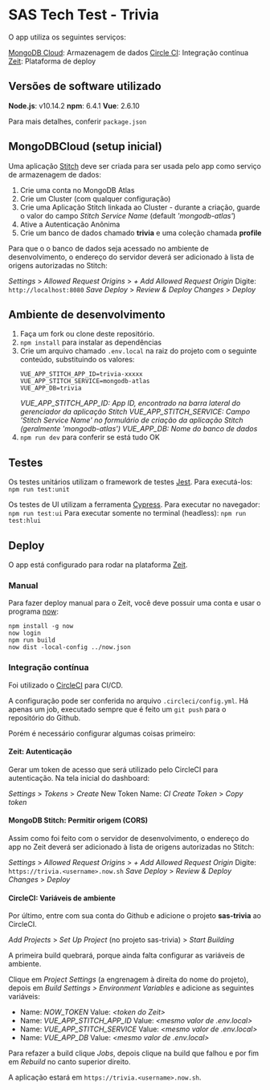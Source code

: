 # SAS Tech Test - Trivia

O app utiliza os seguintes serviços:

[MongoDB Cloud](https://cloud.mongodb.com): Armazenagem de dados
[Circle CI](https://circleci.com/signup): Integração contínua
[Zeit](https://zeit.co/signup): Plataforma de deploy

## Versões de software utilizado

**Node.js**: v10.14.2
**npm**: 6.4.1
**Vue**: 2.6.10

Para mais detalhes, conferir `package.json`

## MongoDBCloud (setup inicial)

Uma aplicação [Stitch](https://www.mongodb.com/cloud/stitch) deve ser criada para ser usada pelo app como serviço de armazenagem de dados:

1. Crie uma conta no MongoDB Atlas
2. Crie um Cluster (com qualquer configuração)
3. Crie uma Aplicação Stitch linkada ao Cluster - durante a criação, guarde o valor do campo *Stitch Service Name* (default *'mongodb-atlas'*)
4. Ative a Autenticação Anônima
5. Crie um banco de dados chamado **trivia** e uma coleção chamada **profile**

Para que o o banco de dados seja acessado no ambiente de desenvolvimento, o endereço do servidor deverá ser adicionado à lista de origens autorizadas no Stitch:

*Settings* > *Allowed Request Origins* > *+ Add Allowed Request Origin*
Digite: `http://localhost:8080`
*Save*
*Deploy* > *Review & Deploy Changes* > *Deploy*

## Ambiente de desenvolvimento

1. Faça um fork ou clone deste repositório.
2. `npm install` para instalar as dependências
3. Crie um arquivo chamado `.env.local` na raiz do projeto com o seguinte conteúdo, substituindo os valores:
    ```
    VUE_APP_STITCH_APP_ID=trivia-xxxxx
    VUE_APP_STITCH_SERVICE=mongodb-atlas
    VUE_APP_DB=trivia
    ```
    *VUE_APP_STITCH_APP_ID: App ID, encontrado na barra lateral do gerenciador da aplicação Stitch*
    *VUE_APP_STITCH_SERVICE: Campo 'Stitch Service Name' no formulário de criação da aplicação Stitch (geralmente 'mongodb-atlas')*
    *VUE_APP_DB: Nome do banco de dados*
4. `npm run dev` para conferir se está tudo OK

## Testes

Os testes unitários utilizam o framework de testes [Jest](https://jestjs.io).
Para executá-los: `npm run test:unit`

Os testes de UI utilizam a ferramenta [Cypress](https://www.cypress.io).
Para executar no navegador: `npm run test:ui`
Para executar somente no terminal (headless): `npm run test:hlui`

## Deploy

O app está configurado para rodar na plataforma [Zeit](https://zeit.co).

### Manual

Para fazer deploy manual para o Zeit, você deve possuir uma conta e usar o programa [now](https://www.npmjs.com/package/now):
```
npm install -g now
now login
npm run build
now dist -local-config ../now.json
```

### Integração contínua

Foi utilizado o [CircleCI](https://circleci.com) para CI/CD.

A configuração pode ser conferida no arquivo `.circleci/config.yml`.
Há apenas um job, executado sempre que é feito um `git push` para o repositório do Github.

Porém é necessário configurar algumas coisas primeiro:

#### Zeit: Autenticação

Gerar um token de acesso que será utilizado pelo CircleCI para autenticação.
Na tela inicial do dashboard:

*Settings* > *Tokens* > *Create*
New Token Name: *CI*
*Create Token* > *Copy token*

#### MongoDB Stitch: Permitir origem (CORS)

Assim como foi feito com o servidor de desenvolvimento, o endereço do app no Zeit deverá ser adicionado à lista de origens autorizadas no Stitch:

*Settings* > *Allowed Request Origins* > *+ Add Allowed Request Origin*
Digite: `https://trivia.<username>.now.sh`
*Save*
*Deploy* > *Review & Deploy Changes* > *Deploy*

#### CircleCI: Variáveis de ambiente

Por último, entre com sua conta do Github e adicione o projeto **sas-trivia** ao CircleCI.

*Add Projects* > *Set Up Project* (no projeto sas-trivia) > *Start Building*

A primeira build quebrará, porque ainda falta configurar as variáveis de ambiente.

Clique em *Project Settings* (a engrenagem à direita do nome do projeto), depois em *Build Settings > Environment Variables* e adicione as seguintes variáveis:

- Name: *NOW_TOKEN*
    Value: *\<token do Zeit>*
- Name: *VUE_APP_STITCH_APP_ID*
    Value: *\<mesmo valor de .env.local>*
- Name: *VUE_APP_STITCH_SERVICE*
    Value: *\<mesmo valor de .env.local>*
- Name: *VUE_APP_DB*
    Value: *\<mesmo valor de .env.local>*

Para refazer a build clique *Jobs*, depois clique na build que falhou e por fim em *Rebuild* no canto superior direito.

A aplicação estará em `https://trivia.<username>.now.sh`.
